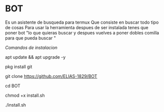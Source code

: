 # BOT
Es un asistente de busqueda  para termux 
 Que consiste en buscar todo tipo de cosas 
Para usar la herramienta despues de ser instalada tenes que poner 
bot "lo que quieras buscar y despues vuelves a poner dobles comilla para que pueda buscar "


*Comandos de instalacion*

apt update && apt upgrade -y

pkg install git

git clone https://github.com/ELIAS-1829/BOT

cd BOT

chmod +x install.sh

./install.sh
